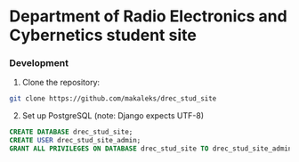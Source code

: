# Department of Radio Electronics and Cybernetics student site

### Development

1. Clone the repository:
```bash
git clone https://github.com/makaleks/drec_stud_site
```
2. Set up PostgreSQL (note: Django expects UTF-8)
```sql
CREATE DATABASE drec_stud_site;
CREATE USER drec_stud_site_admin;
GRANT ALL PRIVILEGES ON DATABASE drec_stud_site TO drec_stud_site_admin;
```
